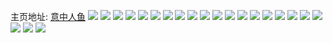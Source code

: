 主页地址: [意中人鱼](https://weibo.com/u/2810909867) 
![](https://wx4.sinaimg.cn/mw2000/a78b14ably1h9neixfrqnj20n00h9gom.jpg) 
![](https://wx4.sinaimg.cn/mw2000/a78b14ably1h9neiy9pboj20n00h9tbm.jpg) 
![](https://wx4.sinaimg.cn/mw2000/a78b14ably1h9nej77uxdj20u01400zt.jpg) 
![](https://wx4.sinaimg.cn/mw2000/a78b14ably1h89p86hshvj20u00xon0w.jpg) 
![](https://wx4.sinaimg.cn/mw2000/a78b14ably1h85zp0n3dpj20u0140ako.jpg) 
![](https://wx4.sinaimg.cn/mw2000/a78b14ably1h7b0x597eoj20u0140n9w.jpg) 
![](https://wx4.sinaimg.cn/mw2000/a78b14ably1h7b0x60pmgj20u0140tcx.jpg) 
![](https://wx4.sinaimg.cn/mw2000/a78b14ably1h7b11fv4tnj20u0140apa.jpg) 
![](https://wx4.sinaimg.cn/mw2000/a78b14ably1h7b151cvbdj21400u0n3b.jpg) 
![](https://wx4.sinaimg.cn/mw2000/a78b14ably1h7b0x6b0qpj21400u0tc1.jpg) 
![](https://wx4.sinaimg.cn/mw2000/a78b14ably1h7b17iw58cj20u00u00yw.jpg) 
![](https://wx4.sinaimg.cn/mw2000/a78b14ably1h71e47nis6j21400u0tfk.jpg) 
![](https://wx4.sinaimg.cn/mw2000/a78b14ably1h71e45xokbj20u0140gsl.jpg) 
![](https://wx4.sinaimg.cn/mw2000/a78b14ably1h5esgqp07mj21900u07es.jpg) 
![](https://wx4.sinaimg.cn/mw2000/a78b14ably1h5esgo00l0j20u0140th1.jpg) 
![](https://wx4.sinaimg.cn/mw2000/a78b14ably1h5cylisq3xj20u0190ako.jpg) 
![](https://wx4.sinaimg.cn/mw2000/a78b14ably1h5deaudtk4j21400u0n1u.jpg) 
![](https://wx4.sinaimg.cn/mw2000/a78b14ably1h4z13zydtsj20u014sajk.jpg) 
![](https://wx4.sinaimg.cn/mw2000/a78b14ably1h4ym5gcktlj20u0148q88.jpg) 
![](https://wx4.sinaimg.cn/mw2000/a78b14ably1h4ym5gmu2dj20u014046v.jpg) 
![](https://wx4.sinaimg.cn/mw2000/a78b14ably1h4i4wkgwexj20u0140ag7.jpg) 
![](https://wx4.sinaimg.cn/mw2000/a78b14ably1h4i4wktao4j20u0140dkd.jpg) 
